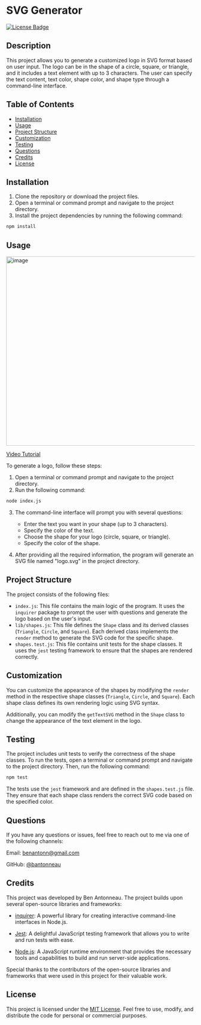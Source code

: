 # SVG Generator

 [![License Badge](https://img.shields.io/badge/License-MIT-blue.svg)](https://choosealicense.com/licenses/mit/)

## Description

This project allows you to generate a customized logo in SVG format based on user input. The logo can be in the shape of a circle, square, or triangle, and it includes a text element with up to 3 characters. The user can specify the text content, text color, shape color, and shape type through a command-line interface.

## Table of Contents

  - [Installation](#installation)
  - [Usage](#usage)
  - [Project Structure](#project-structure)
  - [Customization](#customization)
  - [Testing](#testing)
  - [Questions](#questions)
  - [Credits](#credits)
  - [License](#license)

## Installation

1. Clone the repository or download the project files.
2. Open a terminal or command prompt and navigate to the project directory.
3. Install the project dependencies by running the following command:

```bash
npm install
```

## Usage

<img width="506" alt="image" src="https://github.com/bantonneau/SVG_Generator/assets/109747300/d6402fea-9c3b-4272-8535-03e9f0644699">

[Video Tutorial](https://drive.google.com/file/d/1uUsoGougYiMxQkpWNQ4dXA3ju2KrQ7De/view)

To generate a logo, follow these steps:

1. Open a terminal or command prompt and navigate to the project directory.
2. Run the following command:

```bash
node index.js
```

3. The command-line interface will prompt you with several questions:

   - Enter the text you want in your shape (up to 3 characters).
   - Specify the color of the text.
   - Choose the shape for your logo (circle, square, or triangle).
   - Specify the color of the shape.

4. After providing all the required information, the program will generate an SVG file named "logo.svg" in the project directory.

## Project Structure

The project consists of the following files:

- `index.js`: This file contains the main logic of the program. It uses the `inquirer` package to prompt the user with questions and generate the logo based on the user's input.
- `lib/shapes.js`: This file defines the `Shape` class and its derived classes (`Triangle`, `Circle`, and `Square`). Each derived class implements the `render` method to generate the SVG code for the specific shape.
- `shapes.test.js`: This file contains unit tests for the shape classes. It uses the `jest` testing framework to ensure that the shapes are rendered correctly.

## Customization

You can customize the appearance of the shapes by modifying the `render` method in the respective shape classes (`Triangle`, `Circle`, and `Square`). Each shape class defines its own rendering logic using SVG syntax.

Additionally, you can modify the `getTextSVG` method in the `Shape` class to change the appearance of the text element in the logo.

## Testing

The project includes unit tests to verify the correctness of the shape classes. To run the tests, open a terminal or command prompt and navigate to the project directory. Then, run the following command:

```bash
npm test
```

The tests use the `jest` framework and are defined in the `shapes.test.js` file. They ensure that each shape class renders the correct SVG code based on the specified color.

## Questions

If you have any questions or issues, feel free to reach out to me via one of the following channels:

Email: [benantonn@gmail.com](mailto:benantonn@gmail.com)

GitHub: [@bantonneau](https://github.com/bantonneau)

## Credits

This project was developed by Ben Antonneau. The project builds upon several open-source libraries and frameworks:

- [inquirer](https://www.npmjs.com/package/inquirer): A powerful library for creating interactive command-line interfaces in Node.js.

- [Jest](https://jestjs.io/): A delightful JavaScript testing framework that allows you to write and run tests with ease.

- [Node.js](https://nodejs.org/): A JavaScript runtime environment that provides the necessary tools and capabilities to build and run server-side applications.

Special thanks to the contributors of the open-source libraries and frameworks that were used in this project for their valuable work.

## License

This project is licensed under the [MIT License](LICENSE). Feel free to use, modify, and distribute the code for personal or commercial purposes.
